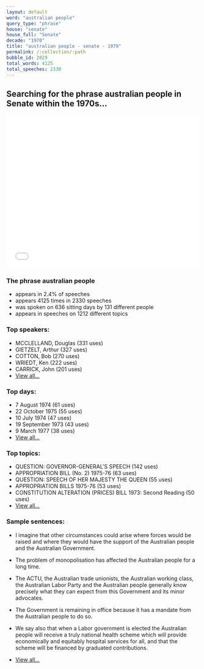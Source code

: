 ```yaml
---
layout: default
word: "australian people"
query_type: "phrase"
house: "senate"
house_full: "Senate"
decade: "1970"
title: "australian people - senate - 1970"
permalink: /:collection/:path
bubble_id: 2029
total_words: 4125
total_speeches: 2330
---
```



## Searching for the phrase **australian people** in Senate within the 1970s...

<iframe width="100%" height="400" frameborder="0" scrolling="no" src="//plot.ly/~wragge/2029.embed"></iframe>

### The phrase **australian people**

* appears in 2.4% of speeches
* appears 4125 times in 2330 speeches
* was spoken on 636 sitting days by 131 different people
* appears in speeches on 1212 different topics

### Top speakers:

* MCCLELLAND, Douglas (331 uses)
* GIETZELT, Arthur (327 uses)
* COTTON, Bob (270 uses)
* WRIEDT, Ken (222 uses)
* CARRICK, John (201 uses)
* [View all...](speakers/)


### Top days:

* 7 August 1974 (61 uses)
* 22 October 1975 (55 uses)
* 10 July 1974 (47 uses)
* 19 September 1973 (43 uses)
* 9 March 1977 (38 uses)
* [View all...](days/)


### Top topics:

* QUESTION: GOVERNOR-GENERAL'S SPEECH (142 uses)
* APPROPRIATION BILL (No. 2) 1975-76 (63 uses)
* QUESTION: SPEECH OF HER MAJESTY THE QUEEN (55 uses)
* APPROPRIATION BILLS 1975-76 (53 uses)
* CONSTITUTION ALTERATION (PRICES) BILL 1973: Second Reading (50 uses)
* [View all...](topics/)


### Sample sentences:

* I imagine that other circumstances could arise where forces would be raised and where they would have the support of the <span class="highlight">Australian people</span> and the Australian Government.

* The problem of monopolisation has affected the <span class="highlight">Australian people</span> for a long time.

* The ACTU, the Australian trade unionists, the Australian working class, the Australian Labor Party and the <span class="highlight">Australian people</span> generally know precisely what they can expect from this Government and its minor advocates.

* The Government is remaining in office because it has a mandate from the <span class="highlight">Australian people</span> to do so.

* We say also that when a Labor government is elected the <span class="highlight">Australian people</span> will receive a truly national health scheme which will provide economically and equitably hospital services for all, and that the scheme will be financed by graduated contributions.

* [View all...](contexts/)
